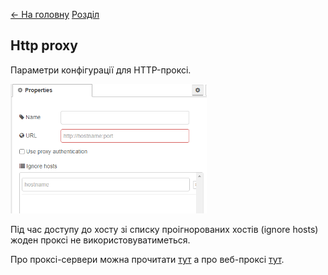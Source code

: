 [<- На головну](../)  [Розділ](README.md)

## Http proxy 

Параметри конфігурації для HTTP-проксі.  

![](media/proxy_cfg.png)

Під час доступу до хосту зі списку проігнорованих хостів (ignore hosts) жоден проксі не використовуватиметься.

Про проксі-сервери можна прочитати [тут](https://uk.wikipedia.org/wiki/%D0%9F%D1%80%D0%BE%D0%BA%D1%81%D1%96-%D1%81%D0%B5%D1%80%D0%B2%D0%B5%D1%80) а про веб-проксі [тут](https://ru.wikipedia.org/wiki/%D0%92%D0%B5%D0%B1-%D0%BF%D1%80%D0%BE%D0%BA%D1%81%D0%B8).